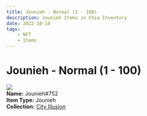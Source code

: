 ```yaml
---
title: Jounieh - Normal (1 - 100)
description: Jounieh Items in Chia Inventory
date: 2022-10-10
tags:
    - NFT
    - Items
---
```


# Jounieh - Normal (1 - 100)
<div class="item_thumbnail">
<img loading="lazy" src="https://zfcw4zoj7q6jaqpdjrmlxunnq6y2elduxogk5247el3rblmd6e.arweave.net/yUVuZcn8PJBB40xYu9Gth7Gi-LHS7jK7rnyL3EK2D8c"><br/>
<div><strong>Name:</strong> Jounieh#752</div>
<div><strong>Item Type:</strong> Jounieh</div>
<div><strong>Collection:</strong> <a href="https://www.spacescan.io/xch/nft/collection/col1lend2dcn558km4wcwta4xnkfv3xpcmlp9kyt0m909emvfxechlyqdl5ndg">City Illusion</a></div>
</div>

